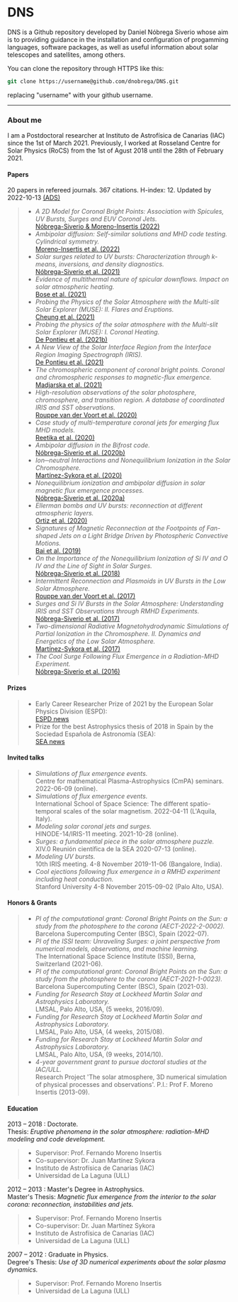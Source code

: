 
# DNS

DNS is a Github repository developed by Daniel Nóbrega Siverio whose aim is to providing guidance
in the installation and configuration of progamming languages, software packages, as well as
useful information about solar telescopes and satellites, among others.


You can clone the repository through HTTPS like this:

```tcsh
git clone https://username@github.com/dnobrega/DNS.git
```

replacing "username" with your github username.


___
### About me
I am a Postdoctoral researcher at Instituto de Astrofísica de Canarias (IAC) since the 1st of March 2021. Previously, I worked at
Rosseland Centre for Solar Physics (RoCS) from the 1st of Agust 2018 until the 28th of February 2021.

#### Papers
20 papers in refereed journals. 367 citations. H-index: 12. Updated by 2022-10-13 [(ADS)](https://ui.adsabs.harvard.edu/search/filter_property_fq_property=AND&filter_property_fq_property=property%3A%22refereed%22&fq=%7B!type%3Daqp%20v%3D%24fq_database%7D&fq=%7B!type%3Daqp%20v%3D%24fq_property%7D&fq_database=database%3A%20astronomy&fq_property=(property%3A%22refereed%22)&p_=0&q=author%3A(%22nobrega-siverio%22)&sort=date%20desc%2C%20bibcode%20desc)

> - _A 2D Model for Coronal Bright Points: Association with Spicules, UV Bursts, Surges and EUV Coronal Jets._  
[Nóbrega-Siverio & Moreno-Insertis (2022)](https://ui.adsabs.harvard.edu/abs/2022arXiv220804308N/abstract) 
> - _Ambipolar diffusion: Self-similar solutions and MHD code testing. Cylindrical symmetry._  
[Moreno-Insertis et al. (2022)](https://ui.adsabs.harvard.edu/abs/2022A%26A...662A..42M/abstract) 
> - _Solar surges related to UV bursts: Characterization through k-means, inversions, and density diagnostics._  
[Nóbrega-Siverio et al. (2021)](https://ui.adsabs.harvard.edu/abs/2021A%26A...655A..28N/abstract) 
> - _Evidence of multithermal nature of spicular downflows. Impact on solar atmospheric heating._  
[Bose et al. (2021)](https://ui.adsabs.harvard.edu/abs/2021A%26A...654A..51B/abstract) 
> - _Probing the Physics of the Solar Atmosphere with the Multi-slit Solar Explorer (MUSE): II. Flares and Eruptions._  
[Cheung et al. (2021)](https://ui.adsabs.harvard.edu/abs/2022ApJ...926...53C/abstract)   
> - _Probing the physics of the solar atmosphere with the Multi-slit Solar Explorer (MUSE): I. Coronal Heating._  
[De Pontieu et al. (2021b)](https://ui.adsabs.harvard.edu/abs/2022ApJ...926...52D/abstract)   
> - _A New View of the Solar Interface Region from the Interface Region Imaging Spectrograph (IRIS)._  
[De Pontieu et al. (2021)](https://ui.adsabs.harvard.edu/abs/2021SoPh..296...84D/abstract)   
> - _The chromospheric component of coronal bright points. Coronal and chromospheric responses to magnetic-flux emergence._  
[Madjarska et al. (2021)](https://ui.adsabs.harvard.edu/abs/2021A%26A...646A.107M/abstract)   
> - _High-resolution observations of the solar photosphere, chromosphere, and transition region. A database of coordinated IRIS and SST observations._  
[Rouppe van der Voort et al. (2020)](https://ui.adsabs.harvard.edu/abs/2020A%26A...641A.146R/abstract)  
> - _Case study of multi-temperature coronal jets for emerging flux MHD models._  
[Reetika et al. (2020)](https://ui.adsabs.harvard.edu/abs/2020A%26A...639A..22J/abstract)  
> - _Ambipolar diffusion in the Bifrost code._  
[Nóbrega-Siverio et al. (2020b)](https://ui.adsabs.harvard.edu/abs/2020A%26A...638A..79N/abstract)  
> - _Ion─neutral Interactions and Nonequilibrium Ionization in the Solar Chromosphere._  
[Martínez-Sykora et al. (2020)](https://ui.adsabs.harvard.edu/abs/2020ApJ...889...95M/abstract)  
> - _Nonequilibrium ionization and ambipolar diffusion in solar magnetic flux emergence processes._  
[Nóbrega-Siverio et al. (2020a)](https://ui.adsabs.harvard.edu/abs/2020A%26A...633A..66N/abstract)  
> - _Ellerman bombs and UV bursts: reconnection at different atmospheric layers._  
[Ortiz et al. (2020)](https://ui.adsabs.harvard.edu/abs/2020A%26A...633A..58O/abstract)  
> - _Signatures of Magnetic Reconnection at the Footpoints of Fan-shaped Jets on a Light Bridge Driven by Photospheric Convective Motions._  
[Bai et al. (2019)](http://adsabs.harvard.edu/abs/2019ApJ...870...90B)  
> - _On the Importance of the Nonequilibrium Ionization of Si IV and O IV and the Line of Sight in Solar Surges._  
[Nóbrega-Siverio et al. (2018)](http://adsabs.harvard.edu/abs/2018ApJ...858....8N)  
> - _Intermittent Reconnection and Plasmoids in UV Bursts in the Low Solar Atmosphere._  
[Rouppe van der Voort et al. (2017)](http://adsabs.harvard.edu/abs/2017ApJ...851L...6R)  
> - _Surges and Si IV Bursts in the Solar Atmosphere: Understanding IRIS and SST Observations through RMHD Experiments._  
[Nóbrega-Siverio et al. (2017)](http://adsabs.harvard.edu/abs/2017ApJ...850..153N)  
> - _Two-dimensional Radiative Magnetohydrodynamic Simulations of Partial Ionization in the Chromosphere. II. Dynamics and Energetics of the Low Solar Atmosphere._  
[Martínez-Sykora et al. (2017)](http://adsabs.harvard.edu/abs/2017ApJ...847...36M)  
> - _The Cool Surge Following Flux Emergence in a Radiation-MHD Experiment._  
[Nóbrega-Siverio et al. (2016)](http://adsabs.harvard.edu/abs/2016ApJ...822...18N)


#### Prizes

> - Early Career Researcher Prize of 2021 by the European Solar Physics Division (ESPD):  
[ESPD news](https://www.eps.org/blogpost/739454/367988/2021-ESPD-PhD-Thesis-and-Early-Career-Researcher-Prizes-awarded)   
> - Prize for the best Astrophysics thesis of 2018 in Spain by the Sociedad Española de Astronomía (SEA):  
[SEA news](https://www.sea-astronomia.es/noticias/daniel-nobrega-siverio-isabel-santos-y-concepcion-cardenas-premios-sea-tesis-2019)

#### Invited talks

> - _Simulations of flux emergence events._  
Centre for mathematical Plasma-Astrophysics (CmPA) seminars. 2022-06-09 (online).
> - _Simulations of flux emergence events._  
International School of Space Science: The different spatio-temporal scales of the solar magnetism. 2022-04-11 (L'Aquila, Italy).
> - _Modeling solar coronal jets and surges._  
HINODE-14/IRIS-11 meeting. 2021-10-28 (online).  
> - _Surges: a fundamental piece in the solar atmosphere puzzle._  
XIV.0 Reunión científica de la SEA 2020-07-13 (online).   
> - _Modeling UV bursts._   
10th IRIS meeting. 4-8 November 2019-11-06 (Bangalore, India).
> - _Cool ejections following flux emergence in a RMHD experiment including heat conduction._   
Stanford University 4-8 November 2015-09-02 (Palo Alto, USA).

#### Honors & Grants
> - _PI of the computational grant: Coronal Bright Points on the Sun: a study from the photosphere to the corona (AECT-2022-2-0002)._  
Barcelona Supercomputing Center (BSC), Spain (2022-07).   
> - _PI of the ISSI team: Unraveling Surges: a joint perspective from numerical models, observations, and machine learning._  
The International Space Science Institute (ISSI), Berna, Switzerland (2021-06).   
> - _PI of the computational grant: Coronal Bright Points on the Sun: a study from the photosphere to the corona (AECT-2021-1-0023)._  
Barcelona Supercomputing Center (BSC), Spain (2021-03).   
> - _Funding for Research Stay at Lockheed Martin Solar and Astrophysics Laboratory._   
 LMSAL, Palo Alto, USA, (5 weeks, 2016/09).  
> - _Funding for Research Stay at Lockheed Martin Solar and Astrophysics Laboratory._  
 LMSAL, Palo Alto, USA, (4 weeks, 2015/08).  
> - _Funding for Research Stay at Lockheed Martin Solar and Astrophysics Laboratory._   
 LMSAL, Palo Alto, USA, (9 weeks, 2014/10).               
> - _4-year government grant to pursue doctoral studies at the IAC/ULL._   
Research Project 'The solar atmosphere, 3D numerical simulation of physical processes and observations'. P.I.: Prof F. Moreno Insertis (2013-09).

#### Education

2013 – 2018 : Doctorate.  
Thesis: _Eruptive phenomena in the solar atmosphere: radiation-MHD modeling and code development._  
>  - Supervisor: Prof. Fernando Moreno Insertis  
>  - Co-supervisor: Dr. Juan Martínez Sykora  
>  - Instituto de Astrofísica de Canarias (IAC)  
>  - Universidad de La Laguna (ULL)

2012 – 2013 : Master's Degree in Astrophysics.  
Master's Thesis: _Magnetic flux emergence from the interior to the solar corona: reconnection, instabilities and jets._  
>  - Supervisor: Prof. Fernando Moreno Insertis  
>  - Co-supervisor: Dr. Juan Martínez Sykora  
>  - Instituto de Astrofísica de Canarias (IAC)  
>  - Universidad de La Laguna (ULL)

2007 – 2012 : Graduate in Physics.  
Degree's Thesis: _Use of 3D numerical experiments about the solar plasma dynamics._  
>  - Supervisor: Prof. Fernando Moreno Insertis  
>  - Universidad de La Laguna (ULL)
